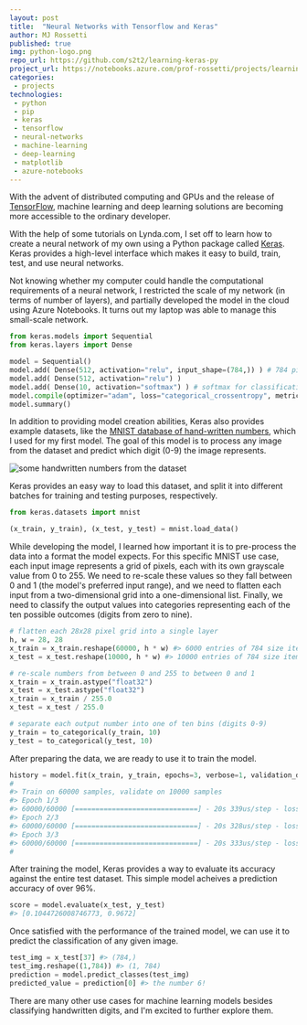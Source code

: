 ```yaml
---
layout: post
title:  "Neural Networks with Tensorflow and Keras"
author: MJ Rossetti
published: true
img: python-logo.png
repo_url: https://github.com/s2t2/learning-keras-py
project_url: https://notebooks.azure.com/prof-rossetti/projects/learning-keras/html/my_model.ipynb
categories:
 - projects
technologies:
 - python
 - pip
 - keras
 - tensorflow
 - neural-networks
 - machine-learning
 - deep-learning
 - matplotlib
 - azure-notebooks
---
```


With the advent of distributed computing and GPUs and the release of [TensorFlow](https://www.tensorflow.org/), machine learning and deep learning solutions are becoming more accessible to the ordinary developer.

With the help of some tutorials on Lynda.com, I set off to learn how to create a neural network of my own using a Python package called [Keras](https://keras.io/). Keras provides a high-level interface which makes it easy to build, train, test, and use neural networks.

Not knowing whether my computer could handle the computational requirements of a neural network, I restricted the scale of my network (in terms of number of layers), and partially developed the model in the cloud using Azure Notebooks. It turns out my laptop was able to manage this small-scale network.

```py
from keras.models import Sequential
from keras.layers import Dense

model = Sequential()
model.add( Dense(512, activation="relu", input_shape=(784,)) ) # 784 pixel flattened image
model.add( Dense(512, activation="relu") )
model.add( Dense(10, activation="softmax") ) # softmax for classification (digits 0-9)
model.compile(optimizer="adam", loss="categorical_crossentropy", metrics=["accuracy"]) # categorical_crossentropy (b/c output into 10 categories)
model.summary()
```

In addition to providing model creation abilities, Keras also provides example datasets, like the [MNIST database of hand-written numbers](https://en.wikipedia.org/wiki/MNIST_database), which I used for my first model. The goal of this model is to process any image from the dataset and predict which digit (0-9) the image represents.

![some handwritten numbers from the dataset](https://upload.wikimedia.org/wikipedia/commons/2/27/MnistExamples.png)

Keras provides an easy way to load this dataset, and split it into different batches for training and testing purposes, respectively.

```py
from keras.datasets import mnist

(x_train, y_train), (x_test, y_test) = mnist.load_data()
```

While developing the model, I learned how important it is to pre-process the data into a format the model expects. For this specific MNIST use case, each input image represents a grid of pixels, each with its own grayscale value from 0 to 255. We need to re-scale these values so they fall between 0 and 1 (the model's preferred input range), and we need to flatten each input from a two-dimensional grid into a one-dimensional list. Finally, we need to classify the output values into categories representing each of the ten possible outcomes (digits from zero to nine).

```py
# flatten each 28x28 pixel grid into a single layer
h, w = 28, 28
x_train = x_train.reshape(60000, h * w) #> 6000 entries of 784 size items
x_test = x_test.reshape(10000, h * w) #> 10000 entries of 784 size items

# re-scale numbers from between 0 and 255 to between 0 and 1
x_train = x_train.astype("float32")
x_test = x_test.astype("float32")
x_train = x_train / 255.0
x_test = x_test / 255.0

# separate each output number into one of ten bins (digits 0-9)
y_train = to_categorical(y_train, 10)
y_test = to_categorical(y_test, 10)
```

After preparing the data, we are ready to use it to train the model.

```py
history = model.fit(x_train, y_train, epochs=3, verbose=1, validation_data=(x_test, y_test) )
#
#> Train on 60000 samples, validate on 10000 samples
#> Epoch 1/3
#> 60000/60000 [==============================] - 20s 339us/step - loss: 0.1825 - acc: 0.9446 - val_loss: 0.1481 - val_acc: 0.9527
#> Epoch 2/3
#> 60000/60000 [==============================] - 20s 328us/step - loss: 0.0805 - acc: 0.9752 - val_loss: 0.0788 - val_acc: 0.9758
#> Epoch 3/3
#> 60000/60000 [==============================] - 20s 333us/step - loss: 0.0564 - acc: 0.9819 - val_loss: 0.1045 - val_acc: 0.9672
#
```

After training the model, Keras provides a way to evaluate its accuracy against the entire test dataset. This simple model acheives a prediction accuracy of over 96%.

```py
score = model.evaluate(x_test, y_test)
#> [0.1044726008746773, 0.9672]
```

Once satisfied with the performance of the trained model, we can use it to predict the classification of any given image.

```py
test_img = x_test[37] #> (784,)
test_img.reshape((1,784)) #> (1, 784)
prediction = model.predict_classes(test_img)
predicted_value = prediction[0] #> the number 6!
```

There are many other use cases for machine learning models besides classifying handwritten digits, and I'm excited to further explore them.
